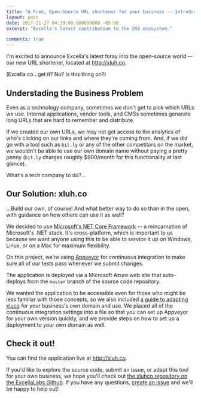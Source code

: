 ```yaml
---
title: "A Free, Open-Source URL shortener for your business -- Introducing xluhco!"
layout: post
date: 2017-11-27 04:39:00.000000000 -05:00
excerpt: "Excella's latest contribution to the OSS ecosystem."

comments: true
---
```


I'm excited to announce Excella's latest foray into the open-source world -- our new URL shortener, located at <http://xluh.co>.

(Excella co...get it? No? Is this thing on?)

## Understading the Business Problem

Even as a technology company, sometimes we don't get to pick which URLs we use. Internal applications, vendor tools, and CMSs sometimes generate long URLs that are hard to remember and distribute.

If we created our own URLs, we may not get access to the analytics of who's clicking on our links and where they're coming from. And, if we did go with a tool such as `bit.ly` or any of the other competitors on the market, we wouldn't be able to use our own domain name without paying a pretty penny (`bit.ly` charges roughly $900/month for this functionality at last glance).

What's a tech company to do?...

## Our Solution: xluh.co

...Build our own, of course! And what better way to do so than in the open, with guidance on how others can use it as well?

We decided to use [Microsoft's NET Core Framework](TODO) -- a reincarnation of Microsoft's .NET stack. It's cross-platform, which is important to us because we want anyone using this to be able to service it up on Windows, Linux, or on a Mac for maximum flexibility.

On this project, we're using [Appveyor](TODO) for continuous integration to make sure all of our tests pass whenever we submit changes.

The application is deployed via a Microsoft Azure web site that auto-deploys from the `master` branch of the source code repository.

We wanted the application to be accessible even for those who might be less familiar with those concepts, so we also included [a guide to adapting xluco](TODO) for your business's own domain and use. We placed all of the continuous integration settings into a file so that you can set up Appveyor for your own version quickly, and we provide steps on how to set up a deployment to your own domain as well.

## Check it out!

You can find the application live at <http://xluh.co>.

If you'd like to explore the source code, submit an issue, or adapt this tool for your own business, we hope you'll check out [the xluhco repository on the ExcellaLabs Github](http://github.com/ExcellaLabs/xluhco). If you have any questions, [create an issue](TODO) and we'll be happy to help out!